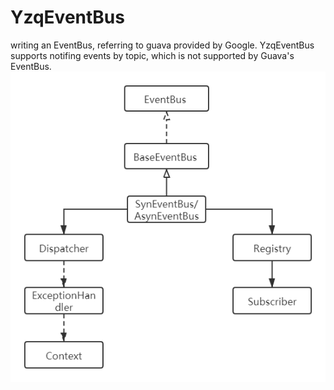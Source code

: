 # YzqEventBus
writing an EventBus, referring to guava provided by Google.
YzqEventBus supports notifing events by topic, which is not supported by Guava's EventBus.
![UML](https://github.com/Replux/YzqEventBus/blob/master/UML.png)

